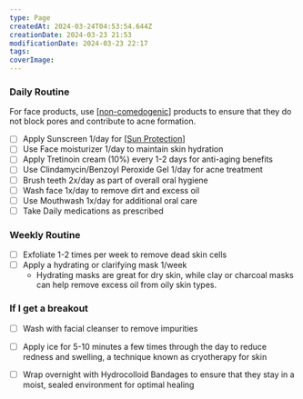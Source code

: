 ```yaml
---
type: Page
createdAt: 2024-03-24T04:53:54.644Z
creationDate: 2024-03-23 21:53
modificationDate: 2024-03-23 22:17
tags: 
coverImage:
---
```



### Daily Routine

For face products, use [[non-comedogenic]] products to ensure that they do not block pores and contribute to acne formation.

- [ ] Apply Sunscreen 1/day for [[Sun Protection]]
- [ ] Use Face moisturizer 1/day to maintain skin hydration
- [ ] Apply Tretinoin cream (10%) every 1-2 days for anti-aging benefits
- [ ] Use Clindamycin/Benzoyl Peroxide Gel 1/day for acne treatment
- [ ] Brush teeth 2x/day as part of overall oral hygiene
- [ ] Wash face 1x/day to remove dirt and excess oil
- [ ] Use Mouthwash 1x/day for additional oral care
- [ ] Take Daily medications as prescribed

### Weekly Routine

- [ ] Exfoliate 1-2 times per week to remove dead skin cells
- [ ] Apply a hydrating or clarifying mask 1/week
	-  Hydrating masks are great for dry skin, while clay or charcoal masks can help remove excess oil from oily skin types.

### If I get a breakout

- [ ] Wash with facial cleanser to remove impurities
- [ ] Apply ice for 5-10 minutes a few times through the day to reduce redness and swelling, a technique known as cryotherapy for skin
- [ ] Wrap overnight with Hydrocolloid Bandages to ensure that they stay in a moist, sealed environment for optimal healing


[//begin]: # "Autogenerated link references for markdown compatibility"
[non-comedogenic]: non-comedogenic.md "non-comedogenic"
[Sun Protection]: <../Sun Protection.md> "Sun Protection"
[//end]: # "Autogenerated link references"
